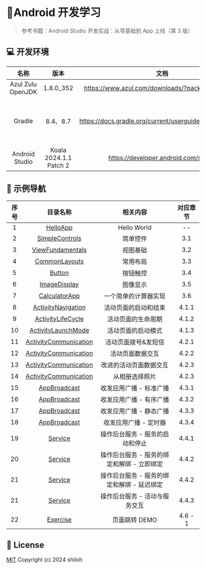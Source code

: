 # 📱Android 开发学习

> 参考书籍：Android Studio 开发实战：从零基础到 App 上线（第 3 版）

## 💻 开发环境

| 名称 | 版本 | 文档 | 备注 |
| :---: | :---: | :---: | :---: |
| Azul Zulu OpenJDK | 1.8.0_352 | <https://www.azul.com/downloads/?package=jdk#zulu> | JDK |
| Gradle | 8.4、8.7 | <https://docs.gradle.org/current/userguide/userguide.html> | 项目构建、依赖管理 |
| Android Studio | Koala 2024.1.1 Patch 2 | <https://developer.android.com/studio> | IDE |

## 🚙 示例导航

| 序号 | 目录名称 | 相关内容 | 对应章节 |
| :---: | :---: | :---: | :---: |
| 1 | [HelloApp](./HelloApp) | Hello World | -- |
| 2 | [SimpleControls](./SimpleControls) | 简单控件 | 3.1 |
| 3 | [ViewFundamentals](./ViewFundamentals) | 视图基础 | 3.2 |
| 4 | [CommonLayouts](./CommonLayouts) | 常用布局 | 3.3 |
| 5 | [Button](./Button) | 按钮触控 | 3.4 |
| 6 | [ImageDisplay](./ImageDisplay) | 图像显示 | 3.5 |
| 7 | [CalculatorApp](./CalculatorApp) | 一个简单的计算器实现 | 3.6 |
| 8 | [ActivityNavigation](./ActivityNavigation) | 活动页面的启动和结束 | 4.1.1 |
| 9 | [ActivityLifeCycle](./ActivityLifecycle) | 活动页面的生命周期 | 4.1.2 |
| 10 | [ActivityLaunchMode](./ActivityLaunchMode/) | 活动页面的启动模式 | 4.1.3 |
| 11 | [ActivityCommunication](./ActivityCommunication/app/src/main/java/org/shiloh/android/MainActivity.java) | 活动页面拨号&发短信 | 4.2.1 |
| 12 | [ActivityCommunication](./ActivityCommunication/app/src/main/java/org/shiloh/android/datainteraction/) | 活动页面数据交互 | 4.2.2 |
| 13 | [ActivityCommunication](./ActivityCommunication/app/src/main/java/org/shiloh/android/datainteraction/register/) | 改进的活动页面数据交互 | 4.2.3 |
| 14 | [ActivityCommunication](./ActivityCommunication/app/src/main/java/org/shiloh/android/choosephoto/) | 从相册选择照片 | 4.2.3 |
| 15 | [AppBroadcast](./AppBroadcast/app/src/main/java/org/shiloh/MainActivity.java) | 收发应用广播 - 标准广播 | 4.3.1 |
| 16 | [AppBroadcast](./AppBroadcast/app/src/main/java/org/shiloh/OrderBroadcastActivity.java) | 收发应用广播 - 有序广播 | 4.3.2 |
| 17 | [AppBroadcast](./AppBroadcast/app/src/main/java/org/shiloh/StaticBroadcastActivity.java) | 收发应用广播 - 静态广播 | 4.3.3 |
| 18 | [AppBroadcast](./AppBroadcast/app/src/main/java/org/shiloh/AlarmActivity.java) | 收发应用广播 - 定时器 | 4.3.4 |
| 19 | [Service](./Service/app/src/main/java/org/shiloh/android/MainActivity.java) | 操作后台服务 - 服务的启动和停止 | 4.4.1 |
| 20 | [Service](./Service/app/src/main/java/org/shiloh/android/ImmediateBindActivity.java) | 操作后台服务 - 服务的绑定和解绑 - 立即绑定 | 4.4.2 |
| 21 | [Service](./Service/app/src/main/java/org/shiloh/android/DelayBindActivity.java) | 操作后台服务 - 服务的绑定和解绑 - 延迟绑定 | 4.4.2 |
| 21 | [Service](./Service/app/src/main/java/org/shiloh/android/DataInteractionActivity.java) | 操作后台服务 - 活动与服务交互 | 4.4.3 |
| 22 | [Exercise](./LoginDemo/app/src/main/java/org/shiloh/RegisterActivity.java) | 页面跳转 DEMO | 4.6 - 1 |

## 🔖 License

[MIT](./LICENSE) Copyright (c) 2024 shiloh
